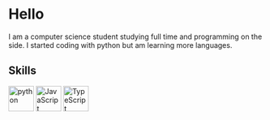 # Hello
I am a computer science student studying full time and programming on the side. I started coding with python but am learning more languages.

## Skills
<a href = "https://www.python.org/"> <img src = "https://s3.dualstack.us-east-2.amazonaws.com/pythondotorg-assets/media/community/logos/python-logo-only.png" alt = "python" width="50" height="50"/></a>
<a href = "https://www.javascript.com/"> <img src = "https://upload.wikimedia.org/wikipedia/commons/6/6a/JavaScript-logo.png" alt = "JavaScript" width="50" height="50"/></a>
<a href = "https://www.typescriptlang.org/"> <img src = "https://upload.wikimedia.org/wikipedia/commons/4/4c/Typescript_logo_2020.svg" alt = "TypeScript" width="50" height="50"/></a>
